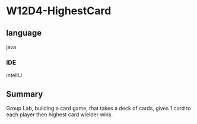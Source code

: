 # W12D4-HighestCard
## language

java

### IDE

intelliJ

## Summary

Group Lab, building a card game, that takes a deck of cards, gives 1 card to each player then highest card wielder wins.
